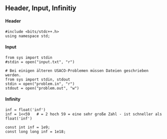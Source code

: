 ## Header, Input, Infinitiy


#### Header 
```
#include <bits/stdc++.h>
using namespace std;
```

#### Input
```
from sys import stdin
#stdin = open("input.txt", "r")     
```

```
# Bei einigen älteren USACO-Problemen müssen Dateien geschrieben werden.
from sys import stdin, stdout
stdin = open("problem.in", "r")
stdout = open("problem.out", "w")
```

#### Infinity
```
inf = float('inf')
inf = 1<<59   # = 2 hoch 59 = eine sehr große Zahl - ist schneller als float('inf')
```

``` 
const int inf = 1e9;
const long long inf = 1e18;
```






